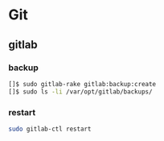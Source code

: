 # Git

## gitlab

### backup

```bash
[]$ sudo gitlab-rake gitlab:backup:create
[]$ sudo ls -li /var/opt/gitlab/backups/
```

### restart

```bash
sudo gitlab-ctl restart
```
